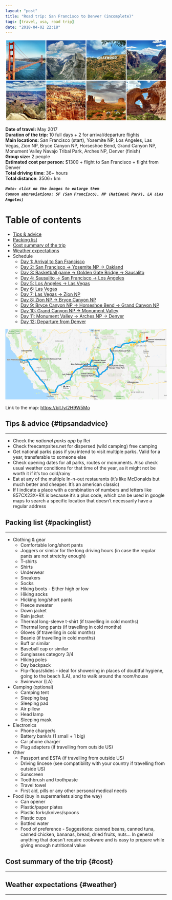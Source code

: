 ```yaml
---
layout: "post"
title: "Road trip: San Francisco to Denver (incomplete)"
tags: [travel, usa, road trip]
date: "2018-04-02 22:18"
---
```


<!-- TODO:
    - add duration of travel for each day, and a breakdown of hours per day so that everyone has an estimate of how much time they should Suspendisse
    - add map at the top of each post for the route of that day5
    - add your own or other people 360 photos and/or videos
    - add links to products in packing list, and explain why they might need it
    - do i want to put several posts for different days or all in one? if someone wants to get a full list of what to do in each place, if you divide the place into several days it's gonna be difficult for that person to get a whole idea of what to do in the area, because you're gonna force him to look around your posts and collect the information himself
-->

![Collage summary road trip SF to Denver](../img/road-trip-sf-den-collage/collage-road-trip-sf-den.jpg)

**Date of travel:** May 2017  
**Duration of the trip:** 10 full days + 2 for arrival/departure flights  
**Main locations:** San Francisco (start), Yosemite NP, Los Angeles, Las Vegas, Zion NP, Bryce Canyon NP, Horseshoe Bend, Grand Canyon NP, Monument Valley Navajo Tribal Park, Arches NP, Denver (finish)  
**Group size:** 2 people  
**Estimated cost per person:** $1300 + flight to San Francisco + flight from Denver  
**Total driving time**: 36+ hours  
**Total distance**: 3506+ km  

_**`Note: click on the images to enlarge them`**_  
_**`Common abbreviations: SF (San Francisco), NP (National Park), LA (Los Angeles)`**_

# Table of contents

- [Tips & advice](#tipsandadvice)
- [Packing list](#packinglist)
- [Cost summary of the trip](#cost)
- [Weather expectations](#weather)
- Schedule
  - [Day 1: Arrival to San Francisco](#day1)
  - [Day 2: San Francisco &rarr; Yosemite NP &rarr; Oakland](#day2)
  - [Day 3: Basketball game &rarr; Golden Gate Bridge &rarr; Sausalito](#day3)
  - [Day 4: Sausalito &rarr; San Francisco &rarr; Los Angeles](#day4)
  - [Day 5: Los Angeles &rarr; Las Vegas](#day5)
  - [Day 6: Las Vegas](#day6)
  - [Day 7: Las Vegas &rarr; Zion NP](#day7)
  - [Day 8: Zion NP &rarr; Bryce Canyon NP](#day8)
  - [Day 9: Bryce Canyon NP &rarr; Horseshoe Bend &rarr; Grand Canyon NP](#day9)
  - [Day 10: Grand Canyon NP &rarr; Monument Valley](#day10)
  - [Day 11: Monument Valley &rarr; Arches NP &rarr; Denver](#day11)
  - [Day 12: Departure from Denver](#day12)

[![road-trip-map](../img/road-trip-map.png)](../img/road-trip-map.png)

Link to the map: https://bit.ly/2H9W5Mo

## Tips & advice {#tipsandadvice}
***
- Check the _national parks app_ by Rei
- Check freecampsites.net for dispersed (wild camping) free camping
- Get national parks pass if you intend to visit multiple parks. Valid for a year, transferable to someone else
- Check opening dates for all parks, routes or monuments. Also check usual weather conditions for that time of the year, as it might not be worth it if it’s too cold/rainy
- Eat at any of the multiple In-n-out restaurants (it’s like McDonalds but much better and cheaper. It’s an american classic)
- If I indicate a place with a combination of numbers and letters like 857CX23X+RX is because it’s a plus code, which can be used in google maps to search a specific location that doesn’t necessarily have a regular address

## Packing list {#packinglist}
***
- Clothing & gear
    - Comfortable long/short pants
    - Joggers or similar for the long driving hours (in case the regular pants are not stretchy enough)
    - T-shirts
    - Shirts
    - Underwear
    - Sneakers
    - Socks
    - Hiking boots - Either high or low
    - Hiking socks
    - Hicking long/short pants
    - Fleece sweater
    - Down jacket
    - Rain jacket
    - Thermal long-sleeve t-shirt (if travelling in cold months)
    - Thermal long pants (if travelling in cold months)
    - Gloves (if travelling in cold months)
    - Beanie (if travelling in cold months)
    - Buff or similar
    - Baseball cap or similar
    - Sunglasses category 3/4
    - Hiking poles
    - Day backpack
    - Flip-flops/slides - ideal for showering in places of doubtful hygiene, going to the beach (LA), and to walk around the room/house
    - Swimwear (LA)
- Camping (optional)
    - Camping tent
    - Sleeping bag
    - Sleeping pad
    - Air pillow
    - Head lamp
    - Sleeping mask
- Electronics
    - Phone charger/s
    - Battery bank/s (1 small + 1 big)
    - Car phone charger
    - Plug adapters (if travelling from outside US)
- Other
    - Passport and ESTA (if travelling from outside US)
    - Driving lincese (see compatibility with your country if travelling from outside US)
    - Sunscreen
    - Toothbrush and toothpaste
    - Travel towel
    - First aid, pills or any other personal medical needs
- Food (buy in supermarkets along the way)
    - Can opener
    - Plastic/paper plates
    - Plastic forks/knives/spoons
    - Plastic cups
    - Bottled water
    - Food of preference - Suggestions: canned beans, canned tuna, canned chicken, bananas, bread, dried fruits, nuts... In general anything that doesn't require cookware and is easy to prepare while giving enough nutritional value

## Cost summary of the trip {#cost}
***

## Weather expectations {#weather}
***
